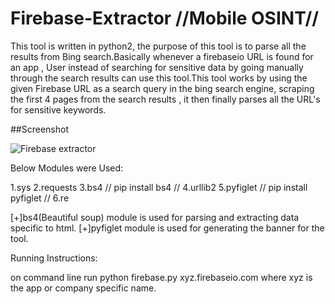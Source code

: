 # Firebase-Extractor //Mobile OSINT//

This tool is written in python2, the purpose of this tool is to parse all the results from Bing search.Basically whenever a firebaseio URL is found for an app , User instead of searching for sensitive data by going manually through the search results can use this tool.This tool works by using the given Firebase URL as a search query in the bing search engine, scraping the first 4 pages from the search results , it then finally parses all the URL's for sensitive keywords.


##Screenshot

![Firebase extractor](https://raw.github.com/viperbluff/Firebase-Extractor/blob/master/firebase.png)


Below Modules were Used:

1.sys
2.requests
3.bs4  // pip install bs4 //
4.urllib2
5.pyfiglet // pip install pyfiglet //
6.re 

[+]bs4(Beautiful soup) module is used for parsing and extracting data specific to html.
[+]pyfiglet module is used for generating the banner for the tool.

Running Instructions:

on command line run python firebase.py xyz.firebaseio.com 
where xyz is the app or company specific name.


